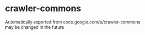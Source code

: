# crawler-commons
Automatically exported from code.google.com/p/crawler-commons <br>
may be changed in the future
